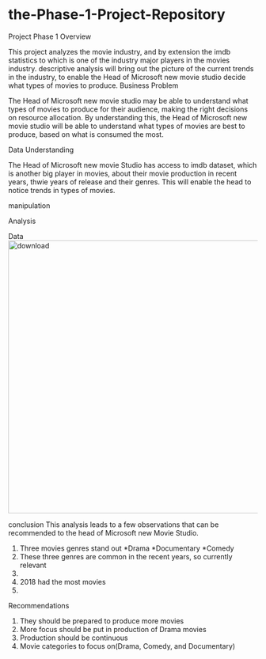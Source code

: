 # the-Phase-1-Project-Repository
Project Phase 1
Overview

This project analyzes the movie industry, and by extension the imdb statistics to which is one of the industry major players in the movies industry. descriptive analysis will bring out the picture of the current trends in the industry, to enable the Head of Microsoft new movie studio decide what types of movies to produce.
Business Problem

The Head of Microsoft new movie studio may be able to understand what types of movies to produce for their audience, making the right decisions on resource allocation. By understanding this, the Head of Microsoft new movie studio will be able to understand what types of movies are best to produce, based on what is consumed the most.

Data Understanding

The Head of Microsoft new movie Studio has access to imdb dataset, which is another big player in movies, about their movie production in recent years, thwie  years of release and their genres. This will enable the head to notice trends in types of movies.

 manipulation
 
Analysis

Data<img width="1812" height="552" alt="download" src="https://github.com/user-attachments/assets/2367ccfc-6c05-4e2b-a528-05c1dd2d0196" />
 
 conclusion
 This analysis leads to a few observations that can be recommended to the head of Microsoft new Movie Studio.

1.   Three movies genres stand out
*Drama
*Documentary
*Comedy
2.   These three genres are common in the recent years, so currently relevant
3.   
4. 2018 had the most movies
5. 
Recommendations

1. They should be prepared to produce more movies
2. More focus should be put in production of Drama movies
3. Production should be continuous
4. Movie categories to focus on(Drama, Comedy, and Documentary)
 
